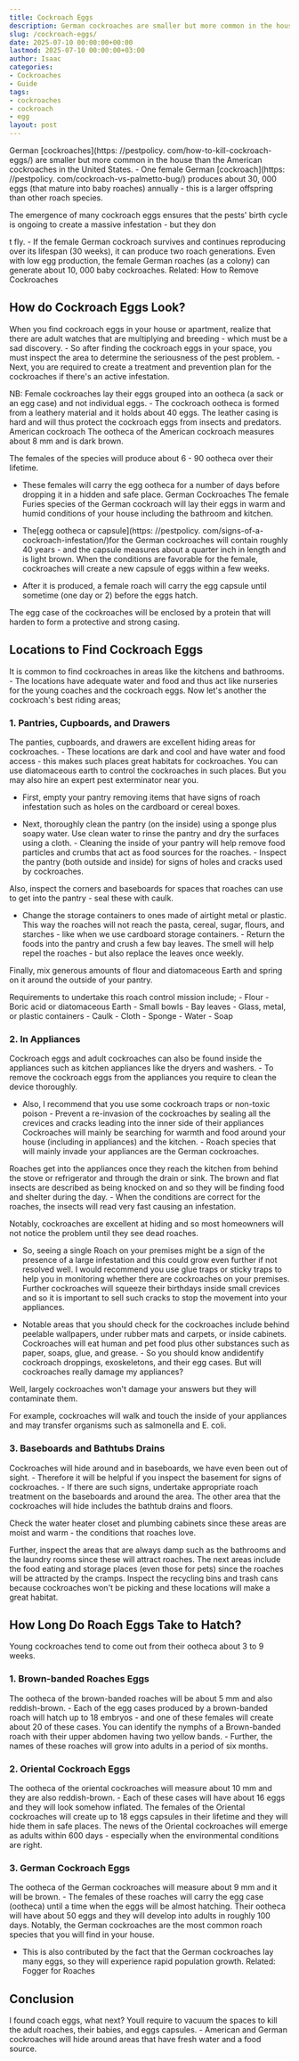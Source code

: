 ```yaml
---
title: Cockroach Eggs
description: German cockroaches are smaller but more common in the house than the American cockroaches in the United States. - One female German cockroach produces about...
slug: /cockroach-eggs/
date: 2025-07-10 00:00:00+00:00
lastmod: 2025-07-10 00:00:00+03:00
author: Isaac
categories:
- Cockroaches
- Guide
tags:
- cockroaches
- cockroach
- egg
layout: post
---
```


German [cockroaches](https: //pestpolicy. com/how-to-kill-cockroach-eggs/) are smaller but more common in the house than the American cockroaches in the United States. - One female German [cockroach](https: //pestpolicy. com/cockroach-vs-palmetto-bug/) produces about 30, 000 eggs (that mature into baby roaches) annually - this is a larger offspring than other roach species.

The emergence of many cockroach eggs ensures that the pests' birth cycle is ongoing to create a massive infestation - but they don

t fly. - If the female German cockroach survives and continues reproducing over its lifespan (30 weeks), it can produce two roach generations. Even with low egg production, the female German roaches (as a colony) can generate about 10, 000 baby cockroaches. Related: How to Remove Cockroaches

##  How do Cockroach Eggs Look?

When you find cockroach eggs in your house or apartment, realize that there are adult watches that are multiplying and breeding - which must be a sad discovery. - So after finding the cockroach eggs in your space, you must inspect the area to determine the seriousness of the pest problem. - Next, you are required to create a treatment and prevention plan for the cockroaches if there's an active infestation.

NB: Female cockroaches lay their eggs grouped into an ootheca (a sack or an egg case) and not individual eggs. - The cockroach ootheca is formed from a leathery material and it holds about 40 eggs. The leather casing is hard and will thus protect the cockroach eggs from insects and predators. American cockroach The ootheca of the American cockroach measures about 8 mm and is dark brown.

The females of the species will produce about 6 - 90 ootheca over their lifetime.

- These females will carry the egg ootheca for a number of days before dropping it in a hidden and safe place. German Cockroaches The female Furies species of the German cockroach will lay their eggs in warm and humid conditions of your house including the bathroom and kitchen.

- The[egg ootheca or capsule](https: //pestpolicy. com/signs-of-a-cockroach-infestation/)for the German cockroaches will contain roughly 40 years - and the capsule measures about a quarter inch in length and is light brown. When the conditions are favorable for the female, cockroaches will create a new capsule of eggs within a few weeks.

- After it is produced, a female roach will carry the egg capsule until sometime (one day or 2) before the eggs hatch.

The egg case of the cockroaches will be enclosed by a protein that will harden to form a protective and strong casing.

##  Locations to Find Cockroach Eggs

It is common to find cockroaches in areas like the kitchens and bathrooms. - The locations have adequate water and food and thus act like nurseries for the young coaches and the cockroach eggs. Now let's another the cockroach's best riding areas;

###  1. Pantries, Cupboards, and Drawers

The panties, cupboards, and drawers are excellent hiding areas for cockroaches. - These locations are dark and cool and have water and food access - this makes such places great habitats for cockroaches. You can use diatomaceous earth to control the cockroaches in such places. But you may also hire an expert pest exterminator near you.

- First, empty your pantry removing items that have signs of roach infestation such as holes on the cardboard or cereal boxes.

- Next, thoroughly clean the pantry (on the inside) using a sponge plus soapy water. Use clean water to rinse the pantry and dry the surfaces using a cloth. - Cleaning the inside of your pantry will help remove food particles and crumbs that act as food sources for the roaches. - Inspect the pantry (both outside and inside) for signs of holes and cracks used by cockroaches.

Also, inspect the corners and baseboards for spaces that roaches can use to get into the pantry - seal these with caulk.

- Change the storage containers to ones made of airtight metal or plastic. This way the roaches will not reach the pasta, cereal, sugar, flours, and starches - like when we use cardboard storage containers. - Return the foods into the pantry and crush a few bay leaves. The smell will help repel the roaches - but also replace the leaves once weekly.

Finally, mix generous amounts of flour and diatomaceous Earth and spring on it around the outside of your pantry.

Requirements to undertake this roach control mission include; - Flour - Boric acid or diatomaceous Earth - Small bowls - Bay leaves - Glass, metal, or plastic containers - Caulk - Cloth - Sponge - Water - Soap

###  2. In Appliances

Cockroach eggs and adult cockroaches can also be found inside the appliances such as kitchen appliances like the dryers and washers. - To remove the cockroach eggs from the appliances you require to clean the device thoroughly.

- Also, I recommend that you use some cockroach traps or non-toxic poison - Prevent a re-invasion of the cockroaches by sealing all the crevices and cracks leading into the inner side of their appliances Cockroaches will mainly be searching for warmth and food around your house (including in appliances) and the kitchen. - Roach species that will mainly invade your appliances are the German cockroaches.

Roaches get into the appliances once they reach the kitchen from behind the stove or refrigerator and through the drain or sink. The brown and flat insects are described as being knocked on and so they will be finding food and shelter during the day. - When the conditions are correct for the roaches, the insects will read very fast causing an infestation.

Notably, cockroaches are excellent at hiding and so most homeowners will not notice the problem until they see dead roaches.

- So, seeing a single Roach on your premises might be a sign of the presence of a large infestation and this could grow even further if not resolved well. I would recommend you use glue traps or sticky traps to help you in monitoring whether there are cockroaches on your premises. Further cockroaches will squeeze their birthdays inside small crevices and so it is important to sell such cracks to stop the movement into your appliances.

- Notable areas that you should check for the cockroaches include behind peelable wallpapers, under rubber mats and carpets, or inside cabinets. Cockroaches will eat human and pet food plus other substances such as paper, soaps, glue, and grease. - So you should know andidentify cockroach droppings, exoskeletons, and their egg cases. But will cockroaches really damage my appliances?

Well, largely cockroaches won't damage your answers but they will contaminate them.

For example, cockroaches will walk and touch the inside of your appliances and may transfer organisms such as salmonella and E. coli.

###  3. Baseboards and Bathtubs Drains

Cockroaches will hide around and in baseboards, we have even been out of sight. - Therefore it will be helpful if you inspect the basement for signs of cockroaches. - If there are such signs, undertake appropriate roach treatment on the baseboards and around the area. The other area that the cockroaches will hide includes the bathtub drains and floors.

Check the water heater closet and plumbing cabinets since these areas are moist and warm - the conditions that roaches love.

Further, inspect the areas that are always damp such as the bathrooms and the laundry rooms since these will attract roaches. The next areas include the food eating and storage places (even those for pets) since the roaches will be attracted by the cramps. Inspect the recycling bins and trash cans because cockroaches won't be picking and these locations will make a great habitat.

##  How Long Do Roach Eggs Take to Hatch?

Young cockroaches tend to come out from their ootheca about 3 to 9 weeks.

###  1. Brown-banded Roaches Eggs

The ootheca of the brown-banded roaches will be about 5 mm and also reddish-brown. - Each of the egg cases produced by a brown-banded roach will hatch up to 18 embryos - and one of these females will create about 20 of these cases. You can identify the nymphs of a Brown-banded roach with their upper abdomen having two yellow bands. - Further, the names of these roaches will grow into adults in a period of six months.

###  2. Oriental Cockroach Eggs

The ootheca of the oriental cockroaches will measure about 10 mm and they are also reddish-brown. - Each of these cases will have about 16 eggs and they will look somehow inflated. The females of the Oriental cockroaches will create up to 18 eggs capsules in their lifetime and they will hide them in safe places. The news of the Oriental cockroaches will emerge as adults within 600 days - especially when the environmental conditions are right.

###  3. German Cockroach Eggs

The ootheca of the German cockroaches will measure about 9 mm and it will be brown. - The females of these roaches will carry the egg case (ootheca) until a time when the eggs will be almost hatching. Their ootheca will have about 50 eggs and they will develop into adults in roughly 100 days. Notably, the German cockroaches are the most common roach species that you will find in your house.

- This is also contributed by the fact that the German cockroaches lay many eggs, so they will experience rapid population growth. Related: Fogger for Roaches

##  Conclusion

I found coach eggs, what next? Youll require to vacuum the spaces to kill the adult roaches, their babies, and eggs capsules. - American and German cockroaches will hide around areas that have fresh water and a food source.
